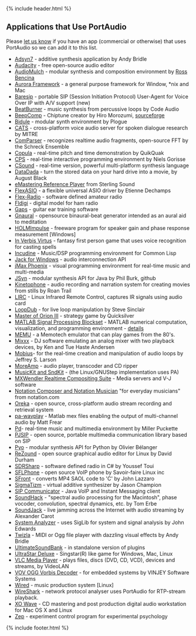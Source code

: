 {% include header.html %}

## Applications that Use PortAudio

Please [let us know](contacts.md) if you have an app (commercial or otherwise) that uses PortAudio so we can add it to this list.

- [Adsyn7](http://andybridle.co.uk/adsyn.aspx) - additive synthesis application by Andy Bridle
- [Audacity](http://audacity.sourceforge.net/) - free open-source audio editor
- [AudioMulch](http://www.audiomulch.com/) - modular synthesis and composition environment by [Ross Bencina](http://www.rossbencina.com/)
- [Aurora Framework](https://github.com/aurorafw) - a general purpose framework for Window, *nix and Mac
- [Baresip](http://www.creytiv.com/baresip) - portable SIP (Session Initiation Protocol) User-Agent for Voice Over IP with A/V support <span class="style1">(new)</span>
- [BeatBurner](http://www.beatburner.com/) - music synthesis from percussive loops by Code Audio
- [BeepComp](http://hiromorozumi.com/beepcomp/) - Chiptune creator by Hiro Morozumi, [sourceforge](https://sourceforge.net/projects/beepcomp/)
- [Bidule](http://www.plogue.com/) - modular synth environment by Plogue
- [CATS](http://communicator.sourceforge.net) - cross-platform voice audio server for spoken dialogue research by MITRE
- [ComParser](http://kmt.hku.nl/~pieter/SOFT/CMP/doc/recognition.html) - recognizes realtime audio fragments, open-source FFT by the Schreck Ensemble
- [Copula](http://www.quikquak.com) - real-time pitch and time demonstration by QuikQuak
- [CPS](http://www.bonneville.nl/) - real-time interactive programming environment by Niels Gorisse
- [CSound](http://csound.sourceforge.net/) - real-time version, powerful multi-platform synthesis language
- [DataDada](http://aug.ment.org/datadada/) - turn the stored data on your hard drive into a movie, by August Black
- [eMastering Reference Player](http://sterling-sound.com/) from Sterling Sound
- [FlexASIO](https://github.com/dechamps/FlexASIO) - a flexible universal ASIO driver by Etienne Dechamps
- [Flex-Radio](http://www.flex-radio.com/) - software defined amateur radio
- [Fldigi](http://www.w1hkj.com/) - digital model for ham radio
- [Gaps](https://gapsguitarcom/) - guitar ear training software
- [Gnaural](http://gnaural.sourceforge.net/) - opensource binaural-beat generator  intended as an aural aid to meditation
- [HOLMImpulse](http://www.holmacoustics.com/holmimpulse.php) - freeware program for speaker gain and phase response measurement [Windows]
- [In Verbis Virtus](http://www.indomitusgames.com/index.php/en/) - fantasy first person game that uses voice recognition for casting spells
- [Incudine](http://incudine.sourceforge.net/) - Music/DSP programming environment for Common Lisp
- [Jack for Windows](http://www.jackaudio.org/) - audio interconnection API
- [jMax Phoenix](http://www.jmax-phoenix.org/) - visual programming environment for real-time music and multi-media
- [JSyn](http://www.softsynth.com/jsyn/) - modular  synthesis API for Java  by Phil Burk, github
- [Kinetophone](http://savannah.nongnu.org/projects/kinetophone) - audio recording and narration system for creating movies from stills by Roan Trail
- [LIRC](http://www.lirc.org) - Linux Infrared Remote Control, captures IR signals using audio card
- [LoopDub](http://loopdub.sf.net) - for live loop manipulation by Steve Sinclair
- [Master of Orion III](http://moo3.quicksilver.com/) - strategy game by Quicksilver
- [MATLAB Signal Processing Blockset](http://www.mathworks.com.au/products/matlab/) - MATLAB numerical computation, visualization, and programming environment - [details](http://www.mathworks.com/support/solutions/en/data/1-DSWV43/index.html?product=DS&solution=1-DSWV43)
- [MEMU](http://www.nyangau.org/memu/memu.htm) - a Memotech emulator that can play games from the 80's.
- [Mixxx](http://mixxx.org/) - DJ software emulating an analog mixer with two playback devices, by Ken and Tue Haste Andersen
- [Mobius](http://www.circularlabs.com/)- for the real-time creation and manipulation of audio loops by Jeffrey S. Larson
- [MoreAmp](http://sourceforge.net/projects/moreamp/) - audio player, transcoder and CD ripper
- [MusicKit and SndKit](http://musickit.sourceforge.net/) - (the Linux/GNUStep implementation uses PA)
- [MXWendler Realtime Compositing Suite](http://www.mxwendler.net/) - Media servers and V-J software
- [Notation Composer and Notation Musician](http://www.notation.com/) "for everyday musicians" from notation.com
- [Oreka](http://oreka.sourceforge.net/) - open source, cross-platform audio stream recording and retrieval system
- [pa-wavplay](http://sourceforge.net/projects/pa-wavplay/) - Matlab mex files enabling the output of multi-channel audio by Matt Frear
- [Pd](http://www.crca.ucsd.edu/~msp/software.html)- real-time music and multimedia environment by Miller Puckette
- [PJSIP](http://www.pjsip.org/) - open source, portable multimedia communication library based on SIP
- [Pyo](https://github.com/belangeo/pyo) - modular synthesis API for Python by Olivier Bélanger
- [ReZound](http://rezound.sourceforge.net/) - open source graphical audio editor for Linux by David Durham
- [SDRSharp](http://code.google.com/p/sdrsharp/) - software defined radio in C# by Youssef Toui
- [SFLPhone](http://sflphone.org/) - open source VoIP phone by Savoir-faire Linux inc
- [SFront](http://www.cs.berkeley.edu/~lazzaro/sa/sfman/index.html) - converts MP4 SAOL code to 'C' by John Lazzaro
- [SigmaTizm](http://zetacentauri.com/software_sigmatizm.htm) - virtual additive synthesizer by Jason Champion
- [SIP Communicator](https://jitsi.org/) - Java VoIP and Instant Messaging client
- [SoundHack](http://www.soundhack.com/) - "spectral audio processing for the Macintosh", phase vocoder, convolution, spectral dynamics, etc. by Tom Erbe
- [SoundJack](http://www.soundjack.eu/) - live jamming across the Internet with audio streaming by Alexander Carot
- [System Analyzer](http://www.numerix-dsp.com/files/) - uses SigLib for system and signal analysis by John Edwards
- [Twizla](http://andybridle.co.uk/software.aspx) - MIDI or Ogg file player with dazzling visual effects by Andy Bridle
- [UltimateSoundBank](http://www.ultimatesoundbank.com/) - in standalone version of plugins
- [UltraStar Deluxe](http://ultrastardx.sourceforge.net/) - Singstar(R) like game for Windows, Mac, Linux
- [VLC Media Player](http://www.videolan.org/vlc/) - plays files, discs (DVD, CD, VCD), devices and streams, by VideoLAN
- [VOV OGG Vorbis Decoder](http://www.vinjey.com/audiocodecs.html) - for embedded systems by VINJEY Software Systems
- [Wired](http://wired.sourceforge.net/) - music production system [Linux]
- [WireShark](http://www.wireshark.org/) - network protocol analyser uses PortAudio for RTP-stream playback.
- [XO Wave](http://www.xowave.com/) - CD mastering and post production digital audio workstation for Mac OS X and Linux
- [Zep](https://www.beexy.nl/zep/) - experiment control program for experimental psychology

{% include footer.html %}
